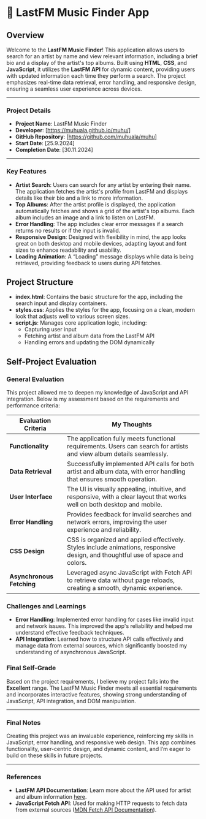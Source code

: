 # 📝 LastFM Music Finder App

## Overview

Welcome to the **LastFM Music Finder**! This application allows users to search for an artist by name and view relevant information, including a brief bio and a display of the artist's top albums. Built using **HTML**, **CSS**, and **JavaScript**, it utilizes the **LastFM API** for dynamic content, providing users with updated information each time they perform a search. The project emphasizes real-time data retrieval, error handling, and responsive design, ensuring a seamless user experience across devices.

---

### Project Details
- **Project Name**: LastFM Music Finder
- **Developer**: [https://muhuala.github.io/muhu/]
- **GitHub Repository**: [https://github.com/muhuala/muhu]
- **Start Date**: [25.9.2024]
- **Completion Date**: [30.11.2024]

---

### Key Features
- **Artist Search**: Users can search for any artist by entering their name. The application fetches the artist's profile from LastFM and displays details like their bio and a link to more information.
- **Top Albums**: After the artist profile is displayed, the application automatically fetches and shows a grid of the artist's top albums. Each album includes an image and a link to listen on LastFM.
- **Error Handling**: The app includes clear error messages if a search returns no results or if the input is invalid.
- **Responsive Design**: Designed with flexibility in mind, the app looks great on both desktop and mobile devices, adapting layout and font sizes to enhance readability and usability.
- **Loading Animation**: A “Loading” message displays while data is being retrieved, providing feedback to users during API fetches.

## Project Structure

- **index.html**: Contains the basic structure for the app, including the search input and display containers.
- **styles.css**: Applies the styles for the app, focusing on a clean, modern look that adjusts well to various screen sizes.
- **script.js**: Manages core application logic, including:
  - Capturing user input
  - Fetching artist and album data from the LastFM API
  - Handling errors and updating the DOM dynamically

## Self-Project Evaluation

### General Evaluation
This project allowed me to deepen my knowledge of JavaScript and API integration. Below is my assessment based on the requirements and performance criteria:

| Evaluation Criteria      | My Thoughts                                                                                               |
|--------------------------|-----------------------------------------------------------------------------------------------------------|
| **Functionality**        | The application fully meets functional requirements. Users can search for artists and view album details seamlessly. |
| **Data Retrieval**       | Successfully implemented API calls for both artist and album data, with error handling that ensures smooth operation. |
| **User Interface**       | The UI is visually appealing, intuitive, and responsive, with a clear layout that works well on both desktop and mobile. |
| **Error Handling**       | Provides feedback for invalid searches and network errors, improving the user experience and reliability. |
| **CSS Design**           | CSS is organized and applied effectively. Styles include animations, responsive design, and thoughtful use of space and colors. |
| **Asynchronous Fetching**| Leveraged async JavaScript with Fetch API to retrieve data without page reloads, creating a smooth, dynamic experience. |

### Challenges and Learnings
- **Error Handling**: Implemented error handling for cases like invalid input and network issues. This improved the app's reliability and helped me understand effective feedback techniques.
- **API Integration**: Learned how to structure API calls effectively and manage data from external sources, which significantly boosted my understanding of asynchronous JavaScript.

### Final Self-Grade

Based on the project requirements, I believe my project falls into the **Excellent** range. The LastFM Music Finder meets all essential requirements and incorporates interactive features, showing strong understanding of JavaScript, API integration, and DOM manipulation.

---

### Final Notes
Creating this project was an invaluable experience, reinforcing my skills in JavaScript, error handling, and responsive web design. This app combines functionality, user-centric design, and dynamic content, and I’m eager to build on these skills in future projects.

---

### References
- **LastFM API Documentation**: Learn more about the API used for artist and album information [here](https://www.last.fm/api).
- **JavaScript Fetch API**: Used for making HTTP requests to fetch data from external sources ([MDN Fetch API Documentation](https://developer.mozilla.org/en-US/docs/Web/API/Fetch_API/Using_Fetch)).
